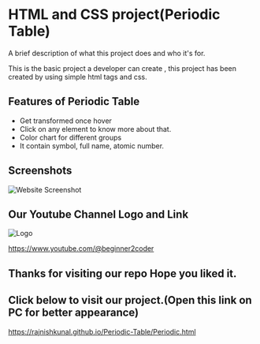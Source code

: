 
# HTML and CSS project(Periodic Table)

A brief description of what this project does and who it's for.

This is the basic project a developer can create , this project has been created by using simple html tags and css. 

##





## Features of Periodic Table

- Get transformed once hover
- Click on any element to know more about that.
- Color chart for different groups
- It contain symbol, full name, atomic number.

##


## Screenshots

![Website Screenshot](https://blogger.googleusercontent.com/img/b/R29vZ2xl/AVvXsEg5gx1n2TsPrxAlCd1TTZOrAcN4Bz7IB9TBkCGHIPAoTeiHkzLCoGV604iMuj5QjyJSN2ynGmc1uWOUkEzCaPIkRR9D5ducAE9v36YncqPaIbNeVH3ML_ge91ccQSgvXTKFYUFG2KteKxkx2YXuSmzjKKymq9HIM73TToGxC5mgy8BNb3U2Ueawe1Wl/s1600/Periodic%20Table.JPG)

##


## Our Youtube Channel Logo and Link
![Logo](https://blogger.googleusercontent.com/img/b/R29vZ2xl/AVvXsEjQ1kKStwG_MTQFDwGctvb0H3_FZfXUXoTKbiWudCsMjyo8yVYhTlmAJiDFPKPiUFJMoVmRzurfHZMKY_fHS0GOyKbDnfM4Z0k5phNnl5e1mve14pyAP56mhJsMdofD2e6Z7bswUir3DcU2tzys-eBn4ZRfGiJkrO-yN9CKxAINl-sHFfwf6m_uvhaU/s320/new.jpg)

https://www.youtube.com/@beginner2coder
##



## Thanks for visiting our repo Hope you liked it.

## Click below to visit our project.(Open this link on PC for better appearance) 
https://rajnishkunal.github.io/Periodic-Table/Periodic.html
